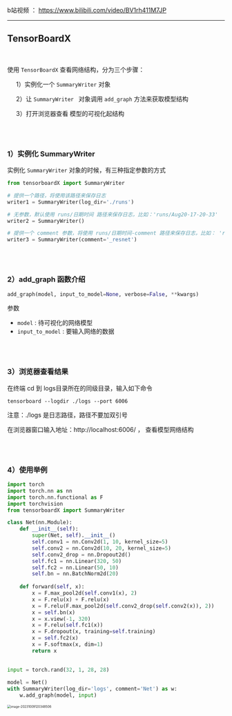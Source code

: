 b站视频 ： https://www.bilibili.com/video/BV1rh411M7JP

---



## TensorBoardX <!-- {docsify-ignore} -->

<br />

使用 `TensorBoardX` 查看网络结构，分为三个步骤：

$\quad$ 1）实例化一个 `SummaryWriter` 对象

$\quad$ 2）让 `SummaryWriter ` 对象调用 `add_graph` 方法来获取模型结构

$\quad$ 3）打开浏览器查看 模型的可视化起结构

<br />

<br />

### 1）实例化 SummaryWriter

实例化 `SummaryWriter` 对象的时候，有三种指定参数的方式

```python
from tensorboardX import SummaryWriter

# 提供一个路径，将使用该路径来保存日志
writer1 = SummaryWriter(log_dir='./runs')

# 无参数，默认使用 runs/日期时间 路径来保存日志，比如：'runs/Aug20-17-20-33'
writer2 = SummaryWriter()

# 提供一个 comment 参数，将使用 runs/日期时间-comment 路径来保存日志，比如： 'runs/Aug20-17-20-33-resnet'
writer3 = SummaryWriter(comment='_resnet')

```

<br />

<br />

### 2）add_graph 函数介绍

```python
add_graph(model, input_to_model=None, verbose=False, **kwargs)
```

参数

- `model` : 待可视化的网络模型
- `input_to_model` : 要输入网络的数据

<br />

<br />

### 3）浏览器查看结果

在终端 cd 到 logs目录所在的同级目录，输入如下命令

```
tensorboard --logdir ./logs --port 6006
```

注意：./logs 是日志路径，路径不要加双引号

在浏览器窗口输入地址：http://localhost:6006/   ， 查看模型网络结构

<br />

<br />

### 4）使用举例

```python
import torch
import torch.nn as nn
import torch.nn.functional as F
import torchvision
from tensorboardX import SummaryWriter

class Net(nn.Module):
    def __init__(self):
        super(Net, self).__init__()
        self.conv1 = nn.Conv2d(1, 10, kernel_size=5)
        self.conv2 = nn.Conv2d(10, 20, kernel_size=5)
        self.conv2_drop = nn.Dropout2d()
        self.fc1 = nn.Linear(320, 50)
        self.fc2 = nn.Linear(50, 10)
        self.bn = nn.BatchNorm2d(20)
        
    def forward(self, x):
        x = F.max_pool2d(self.conv1(x), 2)
        x = F.relu(x) + F.relu(x)
        x = F.relu(F.max_pool2d(self.conv2_drop(self.conv2(x)), 2))
        x = self.bn(x)
        x = x.view(-1, 320)
        x = F.relu(self.fc1(x))
        x = F.dropout(x, training=self.training)
        x = self.fc2(x)
        x = F.softmax(x, dim=1)
        return x
    

input = torch.rand(32, 1, 28, 28)
    
model = Net()
with SummaryWriter(log_dir='logs', comment='Net') as w:
    w.add_graph(model, input)
```





<img src="https://p.ipic.vip/ai6zrk.png" alt="image-20231009120348506" style="zoom:50%;" />



